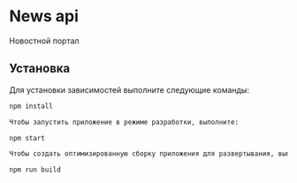 # News api

Новостной портал

## Установка

Для установки зависимостей выполните следующие команды:

```bash
npm install

Чтобы запустить приложение в режиме разработки, выполните:

npm start

Чтобы создать оптимизированную сборку приложения для развертывания, выполните:

npm run build
